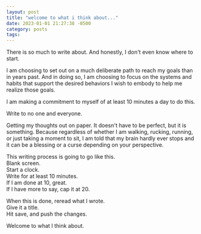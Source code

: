 ```yaml
---
layout: post
title: "welcome to what i think about..."
date: 2023-01-01 21:27:38 -0500
category: posts
tags:
---
```


There is so much to write about.
And honestly, I don't even know where to start.

I am choosing to set out on a much deliberate path to reach my goals than in years past.
And in doing so, I am choosing to focus on the systems and habits that support the desired behaviors I wish to embody to help me realize those goals.

I am making a commitment to myself of at least 10 minutes a day to do this.

Write to no one and everyone.

Getting my thoughts out on paper.
It doesn't have to be perfect, but it is something.
Because regardless of whether I am walking, rucking, running, or just taking a moment to sit,
I am told that my brain hardly ever stops and it can be a blessing or a curse depending on your perspective.

This writing process is going to go like this.  
Blank screen.  
Start a clock.  
Write for at least 10 minutes.  
If I am done at 10, great.  
If I have more to say, cap it at 20.

When this is done, reread what I wrote.  
Give it a title.  
Hit save, and push the changes.

Welcome to what I think about.
